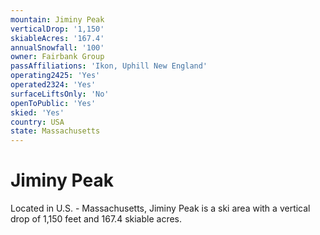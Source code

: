 ```yaml
---
mountain: Jiminy Peak
verticalDrop: '1,150'
skiableAcres: '167.4'
annualSnowfall: '100'
owner: Fairbank Group
passAffiliations: 'Ikon, Uphill New England'
operating2425: 'Yes'
operated2324: 'Yes'
surfaceLiftsOnly: 'No'
openToPublic: 'Yes'
skied: 'Yes'
country: USA
state: Massachusetts
---
```


# Jiminy Peak

Located in U.S. - Massachusetts, Jiminy Peak is a ski area with a vertical drop of 1,150 feet and 167.4 skiable acres.
